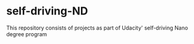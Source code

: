 # self-driving-ND
This repository consists of projects as part of Udacity' self-driving Nano degree program
